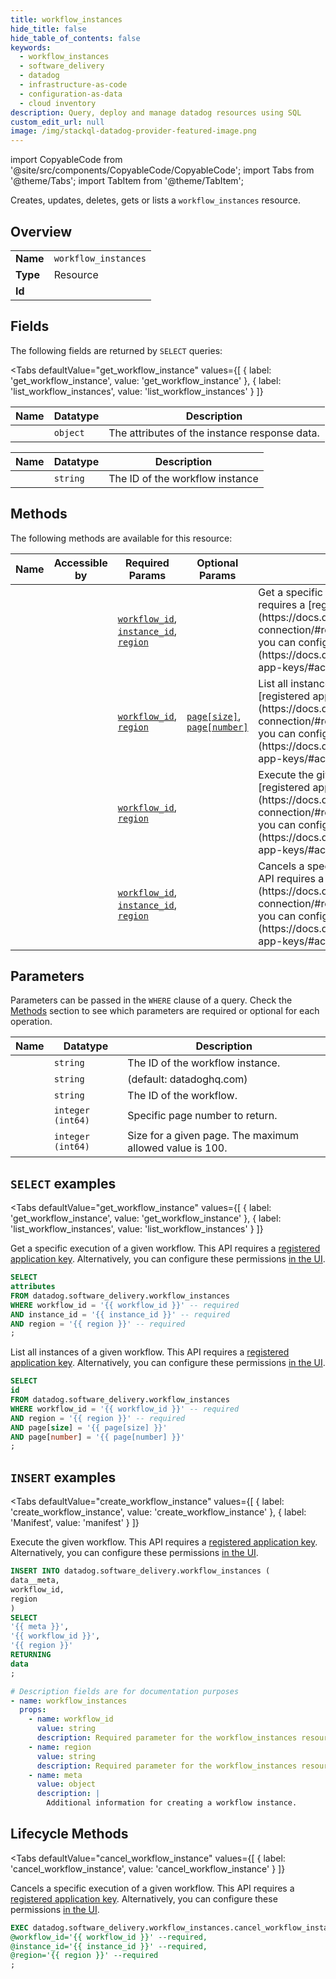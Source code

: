 ```yaml
--- 
title: workflow_instances
hide_title: false
hide_table_of_contents: false
keywords:
  - workflow_instances
  - software_delivery
  - datadog
  - infrastructure-as-code
  - configuration-as-data
  - cloud inventory
description: Query, deploy and manage datadog resources using SQL
custom_edit_url: null
image: /img/stackql-datadog-provider-featured-image.png
---
```


import CopyableCode from '@site/src/components/CopyableCode/CopyableCode';
import Tabs from '@theme/Tabs';
import TabItem from '@theme/TabItem';

Creates, updates, deletes, gets or lists a <code>workflow_instances</code> resource.

## Overview
<table><tbody>
<tr><td><b>Name</b></td><td><code>workflow_instances</code></td></tr>
<tr><td><b>Type</b></td><td>Resource</td></tr>
<tr><td><b>Id</b></td><td><CopyableCode code="datadog.software_delivery.workflow_instances" /></td></tr>
</tbody></table>

## Fields

The following fields are returned by `SELECT` queries:

<Tabs
    defaultValue="get_workflow_instance"
    values={[
        { label: 'get_workflow_instance', value: 'get_workflow_instance' },
        { label: 'list_workflow_instances', value: 'list_workflow_instances' }
    ]}
>
<TabItem value="get_workflow_instance">

<table>
<thead>
    <tr>
    <th>Name</th>
    <th>Datatype</th>
    <th>Description</th>
    </tr>
</thead>
<tbody>
<tr>
    <td><CopyableCode code="attributes" /></td>
    <td><code>object</code></td>
    <td>The attributes of the instance response data.</td>
</tr>
</tbody>
</table>
</TabItem>
<TabItem value="list_workflow_instances">

<table>
<thead>
    <tr>
    <th>Name</th>
    <th>Datatype</th>
    <th>Description</th>
    </tr>
</thead>
<tbody>
<tr>
    <td><CopyableCode code="id" /></td>
    <td><code>string</code></td>
    <td>The ID of the workflow instance</td>
</tr>
</tbody>
</table>
</TabItem>
</Tabs>

## Methods

The following methods are available for this resource:

<table>
<thead>
    <tr>
    <th>Name</th>
    <th>Accessible by</th>
    <th>Required Params</th>
    <th>Optional Params</th>
    <th>Description</th>
    </tr>
</thead>
<tbody>
<tr>
    <td><a href="#get_workflow_instance"><CopyableCode code="get_workflow_instance" /></a></td>
    <td><CopyableCode code="select" /></td>
    <td><a href="#parameter-workflow_id"><code>workflow_id</code></a>, <a href="#parameter-instance_id"><code>instance_id</code></a>, <a href="#parameter-region"><code>region</code></a></td>
    <td></td>
    <td>Get a specific execution of a given workflow. This API requires a [registered application key](https://docs.datadoghq.com/api/latest/action-connection/#register-a-new-app-key). Alternatively, you can configure these permissions [in the UI](https://docs.datadoghq.com/account_management/api-app-keys/#actions-api-access).</td>
</tr>
<tr>
    <td><a href="#list_workflow_instances"><CopyableCode code="list_workflow_instances" /></a></td>
    <td><CopyableCode code="select" /></td>
    <td><a href="#parameter-workflow_id"><code>workflow_id</code></a>, <a href="#parameter-region"><code>region</code></a></td>
    <td><a href="#parameter-page[size]"><code>page[size]</code></a>, <a href="#parameter-page[number]"><code>page[number]</code></a></td>
    <td>List all instances of a given workflow. This API requires a [registered application key](https://docs.datadoghq.com/api/latest/action-connection/#register-a-new-app-key). Alternatively, you can configure these permissions [in the UI](https://docs.datadoghq.com/account_management/api-app-keys/#actions-api-access).</td>
</tr>
<tr>
    <td><a href="#create_workflow_instance"><CopyableCode code="create_workflow_instance" /></a></td>
    <td><CopyableCode code="insert" /></td>
    <td><a href="#parameter-workflow_id"><code>workflow_id</code></a>, <a href="#parameter-region"><code>region</code></a></td>
    <td></td>
    <td>Execute the given workflow. This API requires a [registered application key](https://docs.datadoghq.com/api/latest/action-connection/#register-a-new-app-key). Alternatively, you can configure these permissions [in the UI](https://docs.datadoghq.com/account_management/api-app-keys/#actions-api-access).</td>
</tr>
<tr>
    <td><a href="#cancel_workflow_instance"><CopyableCode code="cancel_workflow_instance" /></a></td>
    <td><CopyableCode code="exec" /></td>
    <td><a href="#parameter-workflow_id"><code>workflow_id</code></a>, <a href="#parameter-instance_id"><code>instance_id</code></a>, <a href="#parameter-region"><code>region</code></a></td>
    <td></td>
    <td>Cancels a specific execution of a given workflow. This API requires a [registered application key](https://docs.datadoghq.com/api/latest/action-connection/#register-a-new-app-key). Alternatively, you can configure these permissions [in the UI](https://docs.datadoghq.com/account_management/api-app-keys/#actions-api-access).</td>
</tr>
</tbody>
</table>

## Parameters

Parameters can be passed in the `WHERE` clause of a query. Check the [Methods](#methods) section to see which parameters are required or optional for each operation.

<table>
<thead>
    <tr>
    <th>Name</th>
    <th>Datatype</th>
    <th>Description</th>
    </tr>
</thead>
<tbody>
<tr id="parameter-instance_id">
    <td><CopyableCode code="instance_id" /></td>
    <td><code>string</code></td>
    <td>The ID of the workflow instance.</td>
</tr>
<tr id="parameter-region">
    <td><CopyableCode code="region" /></td>
    <td><code>string</code></td>
    <td>(default: datadoghq.com)</td>
</tr>
<tr id="parameter-workflow_id">
    <td><CopyableCode code="workflow_id" /></td>
    <td><code>string</code></td>
    <td>The ID of the workflow.</td>
</tr>
<tr id="parameter-page[number]">
    <td><CopyableCode code="page[number]" /></td>
    <td><code>integer (int64)</code></td>
    <td>Specific page number to return.</td>
</tr>
<tr id="parameter-page[size]">
    <td><CopyableCode code="page[size]" /></td>
    <td><code>integer (int64)</code></td>
    <td>Size for a given page. The maximum allowed value is 100.</td>
</tr>
</tbody>
</table>

## `SELECT` examples

<Tabs
    defaultValue="get_workflow_instance"
    values={[
        { label: 'get_workflow_instance', value: 'get_workflow_instance' },
        { label: 'list_workflow_instances', value: 'list_workflow_instances' }
    ]}
>
<TabItem value="get_workflow_instance">

Get a specific execution of a given workflow. This API requires a [registered application key](https://docs.datadoghq.com/api/latest/action-connection/#register-a-new-app-key). Alternatively, you can configure these permissions [in the UI](https://docs.datadoghq.com/account_management/api-app-keys/#actions-api-access).

```sql
SELECT
attributes
FROM datadog.software_delivery.workflow_instances
WHERE workflow_id = '{{ workflow_id }}' -- required
AND instance_id = '{{ instance_id }}' -- required
AND region = '{{ region }}' -- required
;
```
</TabItem>
<TabItem value="list_workflow_instances">

List all instances of a given workflow. This API requires a [registered application key](https://docs.datadoghq.com/api/latest/action-connection/#register-a-new-app-key). Alternatively, you can configure these permissions [in the UI](https://docs.datadoghq.com/account_management/api-app-keys/#actions-api-access).

```sql
SELECT
id
FROM datadog.software_delivery.workflow_instances
WHERE workflow_id = '{{ workflow_id }}' -- required
AND region = '{{ region }}' -- required
AND page[size] = '{{ page[size] }}'
AND page[number] = '{{ page[number] }}'
;
```
</TabItem>
</Tabs>


## `INSERT` examples

<Tabs
    defaultValue="create_workflow_instance"
    values={[
        { label: 'create_workflow_instance', value: 'create_workflow_instance' },
        { label: 'Manifest', value: 'manifest' }
    ]}
>
<TabItem value="create_workflow_instance">

Execute the given workflow. This API requires a [registered application key](https://docs.datadoghq.com/api/latest/action-connection/#register-a-new-app-key). Alternatively, you can configure these permissions [in the UI](https://docs.datadoghq.com/account_management/api-app-keys/#actions-api-access).

```sql
INSERT INTO datadog.software_delivery.workflow_instances (
data__meta,
workflow_id,
region
)
SELECT 
'{{ meta }}',
'{{ workflow_id }}',
'{{ region }}'
RETURNING
data
;
```
</TabItem>
<TabItem value="manifest">

```yaml
# Description fields are for documentation purposes
- name: workflow_instances
  props:
    - name: workflow_id
      value: string
      description: Required parameter for the workflow_instances resource.
    - name: region
      value: string
      description: Required parameter for the workflow_instances resource.
    - name: meta
      value: object
      description: |
        Additional information for creating a workflow instance.
```
</TabItem>
</Tabs>


## Lifecycle Methods

<Tabs
    defaultValue="cancel_workflow_instance"
    values={[
        { label: 'cancel_workflow_instance', value: 'cancel_workflow_instance' }
    ]}
>
<TabItem value="cancel_workflow_instance">

Cancels a specific execution of a given workflow. This API requires a [registered application key](https://docs.datadoghq.com/api/latest/action-connection/#register-a-new-app-key). Alternatively, you can configure these permissions [in the UI](https://docs.datadoghq.com/account_management/api-app-keys/#actions-api-access).

```sql
EXEC datadog.software_delivery.workflow_instances.cancel_workflow_instance 
@workflow_id='{{ workflow_id }}' --required, 
@instance_id='{{ instance_id }}' --required, 
@region='{{ region }}' --required
;
```
</TabItem>
</Tabs>
